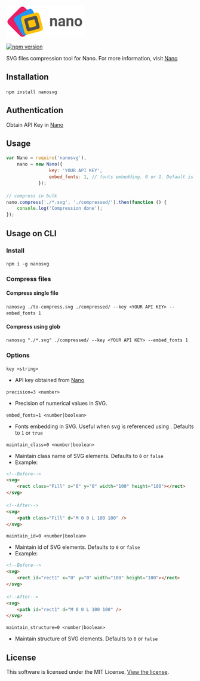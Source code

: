 ![Nano](logo.png)

[![npm version](https://badge.fury.io/js/nanosvg.svg)](https://badge.fury.io/js/nanosvg)

SVG files compression tool for Nano. For more information, visit [Nano](https://vecta.io/nano)

## Installation

`npm install nanosvg`

## Authentication

Obtain API Key in [Nano](https://vecta.io/nano)

## Usage

```javascript
var Nano = require('nanosvg'),
    nano = new Nano({ 
                key: 'YOUR API KEY',
                embed_fonts: 1, // fonts embedding. 0 or 1. Default is 1
            });

// compress in bulk
nano.compress('./*.svg', './compressed/').then(function () {
    console.log('Compression done');
});
```
## Usage on CLI

### Install

`npm i -g nanosvg`

### Compress files

#### Compress single file
`nanosvg ./to-compress.svg ./compressed/ --key <YOUR API KEY> --embed_fonts 1`

#### Compress using glob

`nanosvg "./*.svg" ./compressed/ --key <YOUR API KEY> --embed_fonts 1`

### Options

`key <string>` 

- API key obtained from [Nano](https://vecta.io/nano)

`precision=3 <number>`

- Precision of numerical values in SVG.

`embed_fonts=1 <number|boolean>`

- Fonts embedding in SVG. Useful when svg is referenced using <img>. Defaults to `1` or `true`

`maintain_class=0 <number|boolean>`

- Maintain class name of SVG elements. Defaults to `0` or `false`
- Example:

```html
<!--Before-->
<svg>
    <rect class="Fill" x="0" y="0" width="100" height="100"></rect>
</svg>

<!--After-->
<svg>
    <path class="Fill" d="M 0 0 L 100 100" />
</svg>
```

`maintain_id=0 <number|boolean>`

- Maintain id of SVG elements. Defaults to `0` or `false`
- Example:

```html
<!--Before-->
<svg>
    <rect id="rect1" x="0" y="0" width="100" height="100"></rect>
</svg>

<!--After-->
<svg>
    <path id="rect1" d="M 0 0 L 100 100" />
</svg>
```

`maintain_structure=0 <number|boolean>`

- Maintain structure of SVG elements. Defaults to `0` or `false`

## License

This software is licensed under the MIT License. [View the license](LICENSE).
